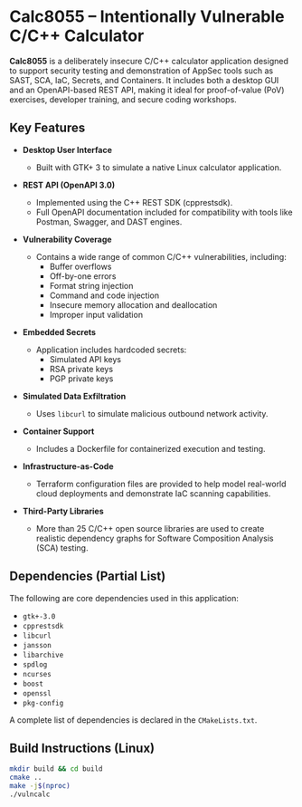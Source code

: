 # Calc8055 – Intentionally Vulnerable C/C++ Calculator

**Calc8055** is a deliberately insecure C/C++ calculator application designed to support security testing and demonstration of AppSec tools such as SAST, SCA, IaC, Secrets, and Containers. It includes both a desktop GUI and an OpenAPI-based REST API, making it ideal for proof-of-value (PoV) exercises, developer training, and secure coding workshops.

## Key Features

- **Desktop User Interface**
  - Built with GTK+ 3 to simulate a native Linux calculator application.

- **REST API (OpenAPI 3.0)**
  - Implemented using the C++ REST SDK (cpprestsdk).
  - Full OpenAPI documentation included for compatibility with tools like Postman, Swagger, and DAST engines.

- **Vulnerability Coverage**
  - Contains a wide range of common C/C++ vulnerabilities, including:
    - Buffer overflows
    - Off-by-one errors
    - Format string injection
    - Command and code injection
    - Insecure memory allocation and deallocation
    - Improper input validation

- **Embedded Secrets**
  - Application includes hardcoded secrets:
    - Simulated API keys
    - RSA private keys
    - PGP private keys

- **Simulated Data Exfiltration**
  - Uses `libcurl` to simulate malicious outbound network activity.

- **Container Support**
  - Includes a Dockerfile for containerized execution and testing.

- **Infrastructure-as-Code**
  - Terraform configuration files are provided to help model real-world cloud deployments and demonstrate IaC scanning capabilities.

- **Third-Party Libraries**
  - More than 25 C/C++ open source libraries are used to create realistic dependency graphs for Software Composition Analysis (SCA) testing.

## Dependencies (Partial List)

The following are core dependencies used in this application:

- `gtk+-3.0`
- `cpprestsdk`
- `libcurl`
- `jansson`
- `libarchive`
- `spdlog`
- `ncurses`
- `boost`
- `openssl`
- `pkg-config`

A complete list of dependencies is declared in the `CMakeLists.txt`.

## Build Instructions (Linux)

```bash
mkdir build && cd build
cmake ..
make -j$(nproc)
./vulncalc
